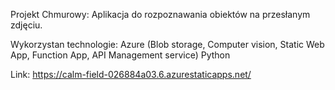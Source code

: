 Projekt Chmurowy: Aplikacja do rozpoznawania obiektów na przesłanym zdjęciu.

Wykorzystan technologie:
Azure (Blob storage, Computer vision, Static Web App, Function App, 
API Management service) 
Python

Link: https://calm-field-026884a03.6.azurestaticapps.net/
